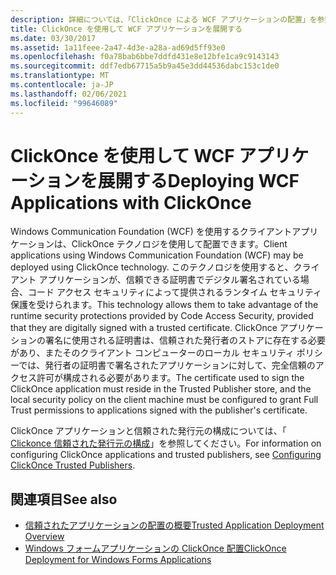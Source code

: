 ```yaml
---
description: 詳細については、「ClickOnce による WCF アプリケーションの配置」を参照してください。
title: ClickOnce を使用して WCF アプリケーションを展開する
ms.date: 03/30/2017
ms.assetid: 1a11feee-2a47-4d3e-a28a-ad69d5ff93e0
ms.openlocfilehash: f0a78bab6bbe7ddfd431e8e12bfe1ca9c9143143
ms.sourcegitcommit: ddf7edb67715a5b9a45e3dd44536dabc153c1de0
ms.translationtype: MT
ms.contentlocale: ja-JP
ms.lasthandoff: 02/06/2021
ms.locfileid: "99646089"
---
```

# <a name="deploying-wcf-applications-with-clickonce"></a><span data-ttu-id="d2708-103">ClickOnce を使用して WCF アプリケーションを展開する</span><span class="sxs-lookup"><span data-stu-id="d2708-103">Deploying WCF Applications with ClickOnce</span></span>

<span data-ttu-id="d2708-104">Windows Communication Foundation (WCF) を使用するクライアントアプリケーションは、ClickOnce テクノロジを使用して配置できます。</span><span class="sxs-lookup"><span data-stu-id="d2708-104">Client applications using Windows Communication Foundation (WCF) may be deployed using ClickOnce technology.</span></span> <span data-ttu-id="d2708-105">このテクノロジを使用すると、クライアント アプリケーションが、信頼できる証明書でデジタル署名されている場合、コード アクセス セキュリティによって提供されるランタイム セキュリティ保護を受けられます。</span><span class="sxs-lookup"><span data-stu-id="d2708-105">This technology allows them to take advantage of the runtime security protections provided by Code Access Security, provided that they are digitally signed with a trusted certificate.</span></span> <span data-ttu-id="d2708-106">ClickOnce アプリケーションの署名に使用される証明書は、信頼された発行者のストアに存在する必要があり、またそのクライアント コンピューターのローカル セキュリティ ポリシーでは、発行者の証明書で署名されたアプリケーションに対して、完全信頼のアクセス許可が構成される必要があります。</span><span class="sxs-lookup"><span data-stu-id="d2708-106">The certificate used to sign the ClickOnce application must reside in the Trusted Publisher store, and the local security policy on the client machine must be configured to grant Full Trust permissions to applications signed with the publisher's certificate.</span></span>  
  
 <span data-ttu-id="d2708-107">ClickOnce アプリケーションと信頼された発行元の構成については、「 [Clickonce 信頼された発行元の構成](/previous-versions/dotnet/articles/ms996418(v=msdn.10))」を参照してください。</span><span class="sxs-lookup"><span data-stu-id="d2708-107">For information on configuring ClickOnce applications and trusted publishers, see [Configuring ClickOnce Trusted Publishers](/previous-versions/dotnet/articles/ms996418(v=msdn.10)).</span></span>  
  
## <a name="see-also"></a><span data-ttu-id="d2708-108">関連項目</span><span class="sxs-lookup"><span data-stu-id="d2708-108">See also</span></span>

- [<span data-ttu-id="d2708-109">信頼されたアプリケーションの配置の概要</span><span class="sxs-lookup"><span data-stu-id="d2708-109">Trusted Application Deployment Overview</span></span>](/visualstudio/deployment/trusted-application-deployment-overview)
- <span data-ttu-id="d2708-110">[Windows フォームアプリケーションの ClickOnce 配置](/previous-versions/visualstudio/visual-studio-2008/wh45kb66(v=vs.90))</span><span class="sxs-lookup"><span data-stu-id="d2708-110">[ClickOnce Deployment for Windows Forms Applications](/previous-versions/visualstudio/visual-studio-2008/wh45kb66(v=vs.90))</span></span>
